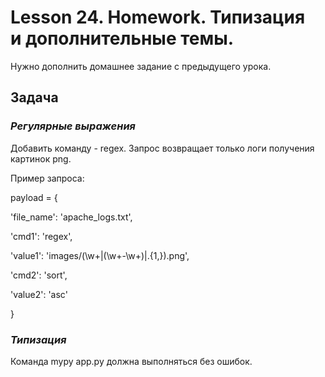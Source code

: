 # Lesson 24. Homework. Типизация и дополнительные темы.

Нужно дополнить домашнее задание с предыдущего урока.

## Задача
### *Регулярные выражения*

Добавить команду - regex.
Запрос возвращает только логи получения картинок png.

Пример запроса:

payload = {

   'file_name': 'apache_logs.txt',

   'cmd1': 'regex',

   'value1': 'images\/(\w+|(\w+-\w+)|.{1,})\.png',

   'cmd2': 'sort',

   'value2': 'asc'

}

### *Типизация*

Команда mypy app.py должна выполняться без ошибок.





